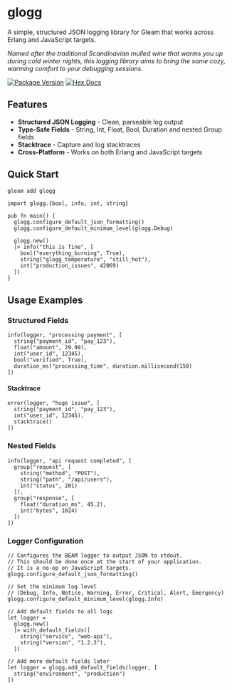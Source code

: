 # glogg

A simple, structured JSON logging library for Gleam that works across Erlang and JavaScript targets.

*Named after the traditional Scandinavian mulled wine that warms you up during cold winter nights, this logging library aims to bring the same cozy, warming comfort to your debugging sessions.*

[![Package Version](https://img.shields.io/hexpm/v/glogg)](https://hex.pm/packages/glogg)
[![Hex Docs](https://img.shields.io/badge/hex-docs-ffaff3)](https://hexdocs.pm/glogg/)

## Features

- **Structured JSON Logging** - Clean, parseable log output
- **Type-Safe Fields** - String, Int, Float, Bool, Duration and nested Group fields
- **Stacktrace** - Capture and log stacktraces
- **Cross-Platform** - Works on both Erlang and JavaScript targets

## Quick Start

```sh
gleam add glogg
```

```gleam
import glogg.{bool, info, int, string}

pub fn main() {
  glogg.configure_default_json_formatting()
  glogg.configure_default_minimum_level(glogg.Debug)

  glogg.new()
  |> info("this is fine", [
    bool("everything_burning", True),
    string("glogg_temperature", "still_hot"),
    int("production_issues", 42069)
  ])
}
```

## Usage Examples

### Structured Fields

```gleam
info(logger, "processing payment", [
  string("payment_id", "pay_123"),
  float("amount", 29.99),
  int("user_id", 12345),
  bool("verified", True),
  duration_ms("processing_time", duration.millisecond(150)
])
```

#### Stacktrace

```gleam
error(logger, "huge issue", [
  string("payment_id", "pay_123"),
  int("user_id", 12345),
  stacktrace()
])
```

### Nested Fields

```gleam
info(logger, "api request completed", [
  group("request", [
    string("method", "POST"),
    string("path", "/api/users"),
    int("status", 201)
  ]),
  group("response", [
    float("duration_ms", 45.2),
    int("bytes", 1024)
  ])
])
```

### Logger Configuration

```gleam
// Configures the BEAM logger to output JSON to stdout.
// This should be done once at the start of your application.
// It is a no-op on JavaScript targets.
glogg.configure_default_json_formatting()

// Set the minimum log level
// (Debug, Info, Notice, Warning, Error, Critical, Alert, Emergency)
glogg.configure_default_minimum_level(glogg.Info)

// Add default fields to all logs
let logger =
  glogg.new()
  |> with_default_fields([
    string("service", "web-api"),
    string("version", "1.2.3"),
  ])

// Add more default fields later
let logger = glogg.add_default_fields(logger, [
  string("environment", "production")
])
```
